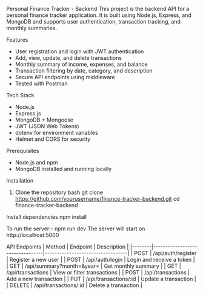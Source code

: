 Personal Finance Tracker - Backend
This project is the backend API for a personal finance tracker application. It is built using Node.js, Express, and MongoDB and supports user authentication, transaction tracking, and monthly summaries.

Features
- User registration and login with JWT authentication
- Add, view, update, and delete transactions
- Monthly summary of income, expenses, and balance
- Transaction filtering by date, category, and description
- Secure API endpoints using middleware
- Tested with Postman

Tech Stack
- Node.js
- Express.js
- MongoDB + Mongoose
- JWT (JSON Web Tokens)
- dotenv for environment variables
- Helmet and CORS for security

Prerequisites
- Node.js and npm
- MongoDB installed and running locally

 Installation
1. Clone the repository
bash
git clone https://github.com/yourusername/finance-tracker-backend.git
cd finance-tracker-backend

Install dependencies
npm install

To run the server:-
npm run dev
The server will start on http://localhost:5000

API Endpoints
| Method | Endpoint                        | Description                       |
|--------|---------------------------------|----------------------------------|
| POST   | /api/auth/register              | Register a new user               |
| POST   | /api/auth/login                 | Login and receive a token         |
| GET    | /api/summary?month=&year=       | Get monthly summary               |
| GET    | /api/transactions               | View or filter transactions       |
| POST   | /api/transactions               | Add a new transaction             |
| PUT    | /api/transactions/:id           | Update a transaction              |
| DELETE | /api/transactions/:id           | Delete a transaction              |





